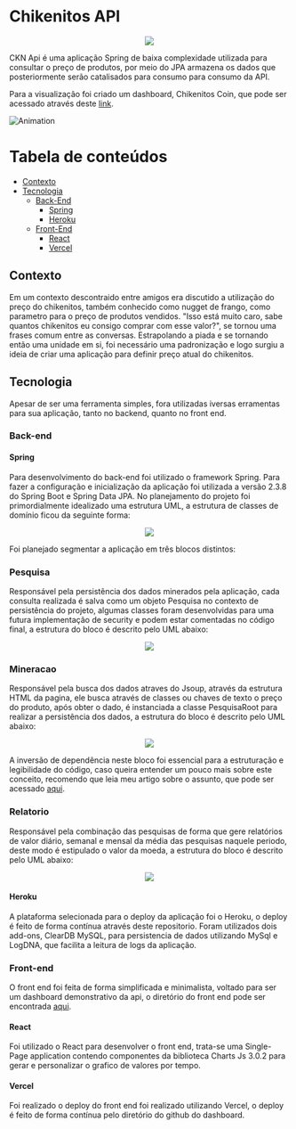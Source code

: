 
# Chikenitos API
<p align="center">
<img src="https://user-images.githubusercontent.com/50127863/114096293-eb962700-9894-11eb-9f44-3d08eb02ff0d.png">
</p>
CKN Api é uma aplicação Spring de baixa complexidade utilizada para consultar o preço de produtos, por meio do JPA armazena os dados que posteriormente serão catalisados para consumo para consumo da API.

Para a visualização foi criado um dashboard, Chikenitos Coin, que pode ser acessado através deste  <a href="https://dashboard-ckn.vercel.app/"> link<a/>. 
 
 ![Animation](https://user-images.githubusercontent.com/50127863/122002850-a9073400-cd88-11eb-8ed5-b05976f29512.gif)





Tabela de conteúdos
=================
- [Contexto](#contexto)
- [Tecnologia](#tecnologia)
  * [Back-End](#back-end)
    + [Spring](#spring)
    + [Heroku](#heroku)
  * [Front-End](#front-end)
    + [React](#react)
    + [Vercel](#vercel)



## Contexto

 Em um contexto descontraido entre amigos era discutido a utilização do preço do chikenitos, também conhecido como nugget de frango, como parametro para o preço de produtos vendidos. "Isso está muito caro, sabe quantos chikenitos eu consigo comprar com esse valor?", se tornou uma frases comum entre as conversas. Estrapolando a piada e se tornando então uma unidade em si, foi necessário uma padronização e logo surgiu a ideia de criar uma aplicação para definir preço atual do chikenitos.

## Tecnologia

 Apesar de ser uma ferramenta simples,  fora utilizadas iversas erramentas para sua aplicação, tanto no backend, quanto no front end.

### Back-end

#### Spring

 Para desenvolvimento do back-end foi utilizado o framework Spring. Para fazer a configuração e inicialização da aplicação foi utilizada a versão 2.3.8 do Spring Boot e Spring Data JPA.
 No planejamento do projeto foi primordialmente idealizado uma estrutura UML, a estrutura de classes de domínio ficou da seguinte forma:
  
 <p align="center">
<img src="https://user-images.githubusercontent.com/50127863/114086762-66f1db80-9889-11eb-902e-174f8b8d5fc6.png">
</p>

Foi planejado segmentar a aplicação em três blocos distintos:

### Pesquisa
Responsável pela persistência dos dados minerados pela aplicação, cada consulta realizada é salva como um objeto Pesquisa no contexto de persistência do projeto, algumas classes foram desenvolvidas para uma futura implementação de security e podem estar comentadas no código final, a estrutura do bloco é descrito pelo UML abaixo:
<p align="center">
<img src="https://user-images.githubusercontent.com/50127863/114090161-71ae6f80-988d-11eb-8663-4a8f9c8a2203.png">
</p>

### Mineracao 
Responsável pela busca dos dados atraves do Jsoup, através da estrutura HTML da pagina, ele busca através de classes ou chaves de texto o preço do produto, após obter o dado, é instanciada a classe PesquisaRoot para realizar a persistência dos dados, a estrutura do bloco é descrito pelo UML abaixo:

<p align="center">
<img src="https://user-images.githubusercontent.com/50127863/114091692-5b091800-988f-11eb-871d-4ef9f94c8dc9.png">
</p>

A inversão de dependência neste bloco foi essencial para a estruturação e legibilidade do código, caso queira entender um pouco mais sobre este conceito, recomendo que leia meu artigo sobre o assunto, que pode ser acessado <a href="https://dev.to/danieldjgomes/injecao-de-dependencias-com-spring-ib"> aqui<a/>.

### Relatorio
Responsável pela combinação das pesquisas de forma que gere relatórios de valor diário, semanal e mensal da média das pesquisas naquele periodo, deste modo é estipulado o valor da moeda, a estrutura do bloco é descrito pelo UML abaixo:

<p align="center">
<img src="https://user-images.githubusercontent.com/50127863/114093056-06669c80-9891-11eb-9ae6-237e81db3fe9.png">
</p>


#### Heroku
A plataforma selecionada para o deploy da aplicação foi o Heroku, o deploy é feito de forma contínua através deste repositorio. Foram utilizados dois add-ons, ClearDB MySQL, para persistencia de dados utilizando MySql e LogDNA, que facilita a leitura de logs da aplicação.


### Front-end

O front end foi feita de forma simplificada e minimalista, voltado para ser um dashboard demonstrativo da api, o diretório do front end pode ser encontrada <a href="https://github.com/danieldjgomes/Dashboard-CKN"> aqui<a/>. 


#### React

Foi utilizado o React para desenvolver o front end, trata-se uma Single-Page application contendo componentes da biblioteca Charts Js 3.0.2 para gerar e personalizar o grafico de valores por tempo.

#### Vercel

Foi realizado o deploy do front end foi realizado utilizando Vercel, o deploy é feito de forma contínua pelo diretório do github do dashboard.





